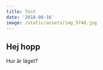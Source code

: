 ```yaml
---
title: Test
date: '2018-08-16'
image: /static/assets/img_9748.jpg
---
```

## Hej hopp
Hur är läget?
